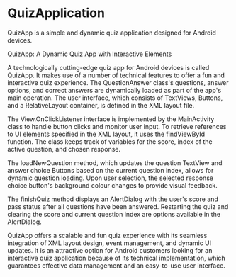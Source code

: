 # QuizApplication
QuizApp is a simple and dynamic quiz application designed for Android devices.

QuizApp: A Dynamic Quiz App with Interactive Elements

A technologically cutting-edge quiz app for Android devices is called QuizApp. It makes use of a number of technical features to offer a fun and interactive quiz experience. The QuestionAnswer class's questions, answer options, and correct answers are dynamically loaded as part of the app's main operation. The user interface, which consists of TextViews, Buttons, and a RelativeLayout container, is defined in the XML layout file.

The View.OnClickListener interface is implemented by the MainActivity class to handle button clicks and monitor user input. To retrieve references to UI elements specified in the XML layout, it uses the findViewById function. The class keeps track of variables for the score, index of the active question, and chosen response.

The loadNewQuestion method, which updates the question TextView and answer choice Buttons based on the current question index, allows for dynamic question loading. Upon user selection, the selected response choice button's background colour changes to provide visual feedback.

The finishQuiz method displays an AlertDialog with the user's score and pass status after all questions have been answered. Restarting the quiz and clearing the score and current question index are options available in the AlertDialog.

QuizApp offers a scalable and fun quiz experience with its seamless integration of XML layout design, event management, and dynamic UI updates. It is an attractive option for Android customers looking for an interactive quiz application because of its technical implementation, which guarantees effective data management and an easy-to-use user interface.
